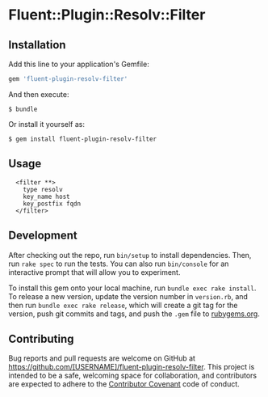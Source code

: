# Fluent::Plugin::Resolv::Filter
## Installation

Add this line to your application's Gemfile:

```ruby
gem 'fluent-plugin-resolv-filter'
```

And then execute:

    $ bundle

Or install it yourself as:

    $ gem install fluent-plugin-resolv-filter

## Usage
```
  <filter **>
    type resolv
    key_name host
    key_postfix fqdn
  </filter>
```

## Development

After checking out the repo, run `bin/setup` to install dependencies. Then, run `rake spec` to run the tests. You can also run `bin/console` for an interactive prompt that will allow you to experiment.

To install this gem onto your local machine, run `bundle exec rake install`. To release a new version, update the version number in `version.rb`, and then run `bundle exec rake release`, which will create a git tag for the version, push git commits and tags, and push the `.gem` file to [rubygems.org](https://rubygems.org).

## Contributing

Bug reports and pull requests are welcome on GitHub at https://github.com/[USERNAME]/fluent-plugin-resolv-filter. This project is intended to be a safe, welcoming space for collaboration, and contributors are expected to adhere to the [Contributor Covenant](http://contributor-covenant.org) code of conduct.

